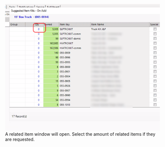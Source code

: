 ![ns0](./static/pictures/NS13.png)
A related item window will open. Select the amount of related items if they are requested.